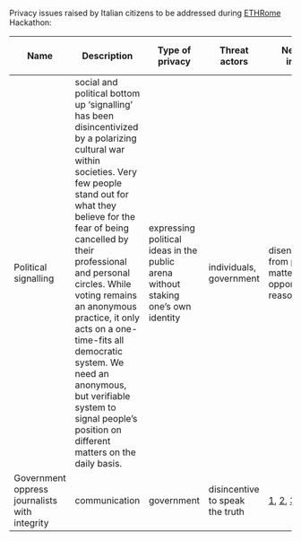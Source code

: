 Privacy issues raised by Italian citizens to be addressed during [ETHRome](www.ethrome.org) Hackathon:

| Name  | Description | Type of privacy | Threat actors | Negative impact | Link to Proof |
| ------------- | ------------- |------------- |------------- | ------------- | ------------- | 
| Political signalling | social and political bottom up ‘signalling’ has been disincentivized by a polarizing cultural war within societies. Very few people stand out for what they believe for the fear of being cancelled by their professional and personal circles. While voting remains an anonymous practice, it only acts on a one-time-fits all  democratic system. We need an anonymous, but verifiable system to signal people’s position on different matters on the daily basis. | expressing political ideas in the public arena without staking one’s own identity | individuals, government | disengagement from political matters for opportunistic reasons | - |
| Government oppress journalists with integrity | communication | government | disincentive to speak the truth |  [1](https://www.euractiv.com/section/politics/news/journalists-urge-brussels-to-safeguard-italys-media-freedom/), [2](https://www.balcanicaucaso.org/eng/Areas/Italy/Silencing-Voices-in-Italy-The-Erosion-of-Media-Freedom-229434), [3](https://www.mapmf.org/alert/31977?f.from=2022-10-22&f.country=Italy) |
